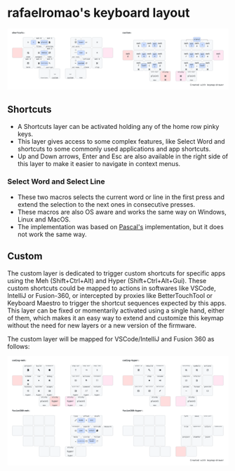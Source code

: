 # rafaelromao's keyboard layout

![img](../img/shortcuts.png)

## Shortcuts

- A Shortcuts layer can be activated holding any of the home row pinky keys.
- This layer gives access to some complex features, like Select Word and shortcuts to some commonly used applications and app shortcuts.
- Up and Down arrows, Enter and Esc are also available in the right side of this layer to make it easier to navigate in context menus.

### Select Word and Select Line
- These two macros selects the current word or line in the first press and extend the selection to the next ones in consecutive presses.
- These macros are also OS aware and works the same way on Windows, Linux and MacOS.
- The implementation was based on [Pascal's](https://github.com/getreuer/qmk-keymap) implementation, but it does not work the same way.

## Custom

The custom layer is dedicated to trigger custom shortcuts for specific apps using the Meh (Shift+Ctrl+Alt) and Hyper (Shift+Ctrl+Alt+Gui).
These custom shortcuts could be mapped to actions in softwares like VSCode, IntelliJ or Fusion-360, or intercepted by proxies like BetterTouchTool or Keyboard Maestro to trigger the shortcut sequences expected by this apps.
This layer can be fixed or momentarily activated using a single hand, either of them, which makes it an easy way to extend and customize this keymap without the need for new layers or a new version of the firmware. 

The custom layer will be mapped for VSCode/IntelliJ and Fusion 360 as follows:

![img](../img/custom.png)
